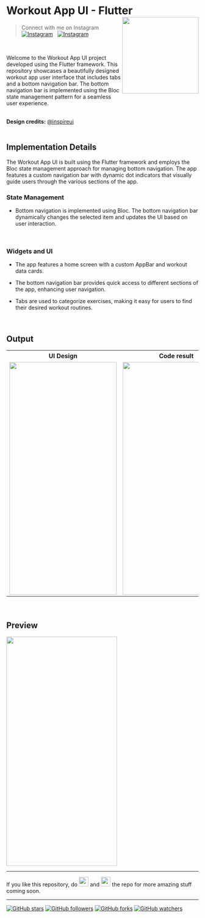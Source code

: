 
# Workout App UI - Flutter <img align='right' src='https://github.com/Ritik-Saxena/ultimateflutter/assets/62079355/0f7da6b5-e471-4864-843d-5d36f3c52f6b' width='200'>

> Connect with me on Instagram 
[![Instagram](https://img.shields.io/twitter/url?label=%40ultimateflutter&logo=Instagram&style=social&url=https%3A%2F%2Fwww.instagram.com%2Fultimateflutter%2F)](https://www.instagram.com/ultimateflutter/)
&nbsp;
[![Instagram](https://img.shields.io/twitter/url?label=%40ritiksaxenaofficial&logo=Instagram&style=social&url=https%3A%2F%2Fwww.instagram.com%2Fritiksaxenaofficial%2F)](https://www.instagram.com/ritiksaxenaofficial/)

<br>

Welcome to the Workout App UI project developed using the Flutter framework. This repository showcases a beautifully designed workout app user interface that includes tabs and a bottom navigation bar. The bottom navigation bar is implemented using the Bloc state management pattern for a seamless user experience. 

<br>
<b>Design credits:</b> <a href="https://www.figma.com/@inspireui">@inspireui</a> <br>

<br>

## Implementation Details

The Workout App UI is built using the Flutter framework and employs the Bloc state management approach for managing bottom navigation. The app features a custom navigation bar with dynamic dot indicators that visually guide users through the various sections of the app.
<br>
### State Management

- Bottom navigation is implemented using Bloc. The bottom navigation bar dynamically changes the selected item and updates the UI based on user interaction.
<br>

### Widgets and UI

- The app features a home screen with a custom AppBar and workout data cards.

- The bottom navigation bar provides quick access to different sections of the app, enhancing user navigation.

- Tabs are used to categorize exercises, making it easy for users to find their desired workout routines.

<br>

## Output
<table style='cellspacing="0"'>
  <tr>
    <th>UI Design</th>
     <th>Code result</th>
  </tr>
  <tr>
    <td><img src="https://github.com/Ritik-Saxena/ultimateflutter/assets/62079355/f890d3c5-2115-4010-b393-868635833b07" height=609, width=281></td>
    <td><img src="https://github.com/Ritik-Saxena/ultimateflutter/assets/62079355/40f38662-04d1-4e91-8ec1-63ce46627a83" height=609, width=281></td>
  </tr>
 </table>

<br>

## Preview
<img src="https://github.com/Ritik-Saxena/ultimateflutter/assets/62079355/f1813519-8705-4d50-bb4b-6cadd45dcf3f" height=600, width=290>

<br>


---
If you like this repository, do <img src="https://user-images.githubusercontent.com/62079355/200077014-f3e95bba-57a6-4c7a-b26a-212bf18e5162.png" width=25 height=25> and <img src="https://user-images.githubusercontent.com/62079355/220893415-ea2015e9-6df6-4de2-ab66-041a3f890be2.png" width=25 height=25> the repo for more amazing stuff coming soon.

---
[![GitHub stars](https://img.shields.io/github/stars/Ritik-Saxena/ultimateflutter?style=social)](https://github.com/Ritik-Saxena/ultimateflutter)
[![GitHub followers](https://img.shields.io/github/followers/Ritik-Saxena?label=Followers&style=social)](https://github.com/Ritik-Saxena?tab=followers)
[![GitHub forks](https://img.shields.io/github/forks/Ritik-Saxena/ultimateflutter?style=social)](https://github.com/Ritik-Saxena/ultimateflutter)
[![GitHub watchers](https://img.shields.io/github/watchers/Ritik-Saxena/ultimateflutter?style=social)](https://github.com/Ritik-Saxena/ultimateflutter)
